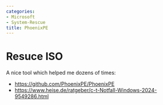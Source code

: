 ```yaml
---
categories:
- Microsoft
- System-Rescue
title: PhoenixPE
---
```

# Resuce ISO
A nice tool which helped me dozens of times:

- https://github.com/PhoenixPE/PhoenixPE
- https://www.heise.de/ratgeber/c-t-Notfall-Windows-2024-9549286.html
